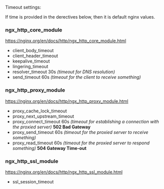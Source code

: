 Timeout settings:

If time is provided in the derectives below, then it is default nginx values.

### ngx_http_core_module
https://nginx.org/en/docs/http/ngx_http_core_module.html

- client_body_timeout
- client_header_timeout
- keepalive_timeout
- lingering_timeout
- resolver_timeout 30s _(timeout for DNS resolution)_
- send_timeout 60s _(timeout for the client to receive something)_

### ngx_http_proxy_module
https://nginx.org/en/docs/http/ngx_http_proxy_module.html

- proxy_cache_lock_timeout
- proxy_next_upstream_timeout
- proxy_connect_timeout 60s _(timeout for establishing a connection with the proxied server)_ __502 Bad Gateway__
- proxy_send_timeout 60s _(timeout for the proxied server to receive something)_
- proxy_read_timeout 60s _(timeout for the proxied server to respond something)_ __504 Gateway Time-out__

### ngx_http_ssl_module
https://nginx.org/en/docs/http/ngx_http_ssl_module.html

- ssl_session_timeout
